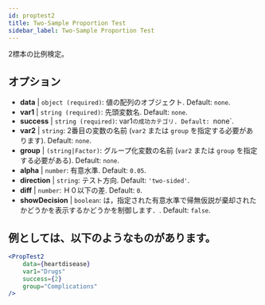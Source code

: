```yaml
---
id: proptest2
title: Two-Sample Proportion Test
sidebar_label: Two-Sample Proportion Test
---
```


2標本の比例検定。

## オプション

* __data__ | `object (required)`: 値の配列のオブジェクト. Default: `none`.
* __var1__ | `string (required)`: 先頭変数名. Default: `none`.
* __success__ | `string (required)`: var1`の成功カテゴリ. Default: `none`.
* __var2__ | `string`: 2番目の変数の名前 (`var2` または `group` を指定する必要があります). Default: `none`.
* __group__ | `(string|Factor)`: グループ化変数の名前 (`var2` または `group` を指定する必要がある). Default: `none`.
* __alpha__ | `number`: 有意水準. Default: `0.05`.
* __direction__ | `string`: テスト方向. Default: `'two-sided'`.
* __diff__ | `number`: Ｈ０以下の差. Default: `0`.
* __showDecision__ | `boolean`: は，指定された有意水準で帰無仮説が棄却されたかどうかを表示するかどうかを制御します．. Default: `false`.


## 例としては、以下のようなものがあります。

```jsx live
<PropTest2
    data={heartdisease} 
    var1="Drugs"
    success={2}
    group="Complications"
/>
```
